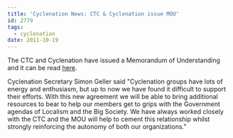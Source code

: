 ```yaml
---
title: 'Cyclenation News: CTC & Cyclenation issue MOU'
id: 2779
tags:
  - cyclenation
date: 2011-10-19
---
```


The CTC and Cyclenation have issued a Memorandum of Understanding and it can be read [here](https://docs.google.com/document/d/1z_sZk7XAjtLY0R0V-Or-UT847teqYbYU8NgYqtWWyyQ/edit?hl=en_US).

Cyclenation Secretary Simon Geller said "Cyclenation groups have lots of energy and enthusiasm, but up to now we have found it difficult to support their efforts. With this new agreement we will be able to bring additional resources to bear to help our members get to grips with the Government agendas of Localism and the Big Society. We have always worked closely with the CTC and the MOU will help to cement this relationship whilst strongly reinforcing the autonomy of both our organizations."
